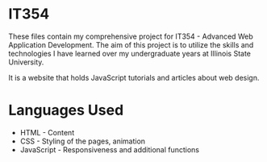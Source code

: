 # IT354
These files contain my comprehensive project for IT354 - Advanced Web Application Development. The aim of this project is to utilize the skills and technologies I have learned over my undergraduate years at Illinois State University.

It is a website that holds JavaScript tutorials and articles about web design.

# Languages Used
* HTML - Content
* CSS - Styling of the pages, animation 
* JavaScript - Responsiveness and additional functions 
